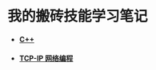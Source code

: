 # 我的搬砖技能学习笔记

+ #### [C++](C++/README.md)

+ #### [TCP-IP 网络编程](https://to-re.github.io/TCP-IP-NetworkNote)